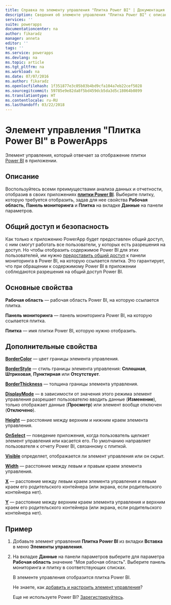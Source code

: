 ```yaml
---
title: Справка по элементу управления "Плитка Power BI" | Документация Майкрософт
description: Сведения об элементе управления "Плитка Power BI" с описанием его свойств и примерами
services: ''
suite: powerapps
documentationcenter: na
author: fikaradz
manager: anneta
editor: ''
tags: ''
ms.service: powerapps
ms.devlang: na
ms.topic: article
ms.tgt_pltfrm: na
ms.workload: na
ms.date: 07/07/2016
ms.author: fikaradz
ms.openlocfilehash: 1f351877e3c05b83b4bd9cfa104a7eb22cef5028
ms.sourcegitcommit: 59785e9e82da8f5bd459dcb5da3d5c18064b0899
ms.translationtype: HT
ms.contentlocale: ru-RU
ms.lasthandoff: 03/22/2018
---
```

# <a name="power-bi-tile-control-in-powerapps"></a>Элемент управления "Плитка Power BI" в PowerApps
Элемент управления, который отвечает за отображение плитки [Power BI](https://powerbi.microsoft.com) в приложении.

## <a name="description"></a>Описание
Воспользуйтесь всеми преимуществами анализа данных и отчетности, отобразив в своих приложениях **[плитки Power BI](https://docs.microsoft.com/power-bi/service-dashboard-tiles)**.  Выберите плитку, которую требуется отобразить, задав для нее свойства **Рабочая область**, **Панель мониторинга** и **Плитка** на вкладке **Данные** на панели параметров.

## <a name="sharing-and-security"></a>Общий доступ и безопасность
Как только к приложению PowerApp будет предоставлен общий доступ, с ним смогут работать все пользователи, у которых есть разрешения на доступ.  Но чтобы отобразить содержимое Power BI для этих пользователей, им нужно [предоставить общий доступ](https://docs.microsoft.com/power-bi/service-how-to-collaborate-distribute-dashboards-reports) к панели мониторинга в Power BI, на которую ссылается плитка.  Это гарантирует, что при обращении к содержимому Power BI в приложении соблюдаются разрешения на общий доступ Power BI.

## <a name="key-properties"></a>Основные свойства
**Рабочая область** — рабочая область Power BI, на которую ссылается плитка.

**Панель мониторинга** — панель мониторинга Power BI, на которую ссылается плитка.

**Плитка** — имя плитки Power BI, которую нужно отобразить.

## <a name="additional-properties"></a>Дополнительные свойства
**[BorderColor](properties-color-border.md)** — цвет границы элемента управления.

**[BorderStyle](properties-color-border.md)** — стиль границы элемента управления: **Сплошная**, **Штриховая**, **Пунктирная** или **Отсутствует**.

**[BorderThickness](properties-color-border.md)** — толщина границы элемента управления.

**[DisplayMode](properties-core.md)** — в зависимости от значения этого режима элемент управления разрешает пользователю вводить данные (**Изменение**), только отображает данные (**Просмотр**) или элемент вообще отключен (**Отключено**).

**[Height](properties-size-location.md)** — расстояние между верхним и нижним краем элемента управления.

**[OnSelect](properties-core.md)** — поведение приложения, когда пользователь щелкает элемент управления или касается его. По умолчанию направляет пользователя к отчету Power BI, связанному с плиткой.

**[Visible](properties-core.md)** определяет, отображается ли элемент управления или он скрыт.

**[Width](properties-size-location.md)** — расстояние между левым и правым краем элемента управления.

**[X](properties-size-location.md)** — расстояние между левым краем элемента управления и левым краем его родительского контейнера (или экрана, если родительского контейнера нет).

**[Y](properties-size-location.md)** — расстояние между верхним краем элемента управления и верхним краем его родительского контейнера (или экрана, если родительского контейнера нет).

## <a name="example"></a>Пример
1. Добавьте элемент управления **Плитка Power BI** из вкладки **Вставка** в меню **Элементы управления**.  
2. На вкладке **Данные** на панели параметров выберите для параметра **Рабочая область** значение "Моя рабочая область".  Выберите панель мониторинга и плитку в соответствующих списках.
   
    В элементе управления отобразится плитка Power BI.
   
    Не знаете, как [добавить и настроить элемент управления](../add-configure-controls.md)?
   
   Еще не используете Power BI? [Зарегистрируйтесь](https://docs.microsoft.com/power-bi/service-self-service-signup-for-power-bi).


